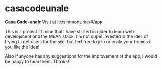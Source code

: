 # casacodeunale
<b>Casa Code-unale</b>
Visit at leosimmons.me/#/app

This is a project of mine that I have started in order to learn web development and the MEAN stack. I'm not super invested in the idea of trying to get users for the site, but feel free to join or invite your friends if you like the idea!

Also if anyone has any suggestions for the improvement of the app, I would be happy to hear them. Thanks!

